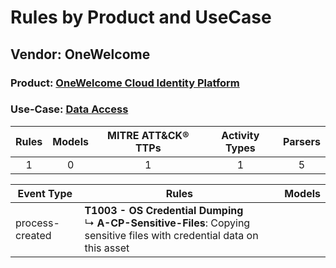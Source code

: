 Rules by Product and UseCase
============================
Vendor: OneWelcome
------------------
### Product: [OneWelcome Cloud Identity Platform](../ds_onewelcome_onewelcome_cloud_identity_platform.md)
### Use-Case: [Data Access](../../../../UseCases/uc_data_access.md)

| Rules | Models | MITRE ATT&CK® TTPs | Activity Types | Parsers |
|:-----:|:------:|:------------------:|:--------------:|:-------:|
|   1   |   0    |         1          |       1        |    5    |

| Event Type      | Rules    | Models |
| ---- | ---- | ------ |
| process-created | <b>T1003 - OS Credential Dumping</b><br> ↳ <b>A-CP-Sensitive-Files</b>: Copying sensitive files with credential data on this asset |        |